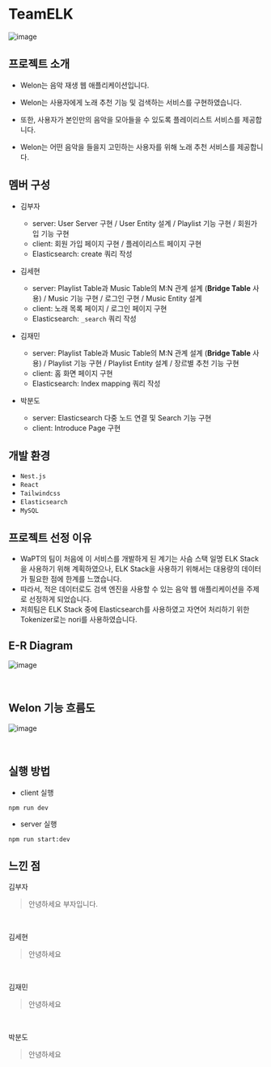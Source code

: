 # TeamELK

![image](https://github.com/encore-full-stack-5/TeamELK/assets/92596263/ae2b983d-11b0-452f-92d6-0c2b33a9840a)


## 프로젝트 소개

- Welon는 음악 재생 웹 애플리케이션입니다.

- Welon는 사용자에게 노래 추천 기능 및 검색하는 서비스를 구현하였습니다.

- 또한, 사용자가 본인만의 음악을 모아들을 수 있도록 플레이리스트 서비스를 제공합니다.

- Welon는 어떤 음악을 들을지 고민하는 사용자를 위해 노래 추천 서비스를 제공합니다.

## 멤버 구성

- 김부자
  - server: User Server 구현 / User Entity 설계 / Playlist 기능 구현 / 회원가입 기능 구현
  - client: 회원 가입 페이지 구현 / 플레이리스트 페이지 구현
  - Elasticsearch: create 쿼리 작성
  
- 김세현
  - server: Playlist Table과 Music Table의 M:N 관계 설계 (**Bridge Table** 사용) / Music 기능 구현 / 로그인 구현 / Music Entity 설계
  - client: 노래 목록 페이지 / 로그인 페이지 구현
  - Elasticsearch: `_search` 쿼리 작성
  
- 김재민
  - server: Playlist Table과 Music Table의 M:N 관계 설계 (**Bridge Table** 사용) / Playlist 기능 구현 / Playlist Entity 설계 / 장르별 추천 기능 구현
  - client: 홈 화면 페이지 구현
  - Elasticsearch: Index mapping 쿼리 작성
 
- 박분도
  - server: Elasticsearch 다중 노드 연결 및 Search 기능 구현
  - client: Introduce Page 구현

## 개발 환경
- `Nest.js`
- `React`
- `Tailwindcss`
- `Elasticsearch`
- `MySQL`

## 프로젝트 선정 이유
- WaPT의 팀이 처음에 이 서비스를 개발하게 된 계기는 사슴 스택 일명 ELK Stack을 사용하기 위해 계획하였으나, ELK Stack을 사용하기 위해서는 대용량의 데이터가 필요한 점에 한계를 느꼈습니다.
- 따라서, 적은 데이터로도 검색 엔진을 사용할 수 있는 음악 웹 애플리케이션을 주제로 선정하게 되었습니다.
- 저희팀은 ELK Stack 중에 Elasticsearch를 사용하였고 자연어 처리하기 위한 Tokenizer로는 nori를 사용하였습니다.

## E-R Diagram
![image](https://github.com/encore-full-stack-5/TeamELK/assets/92596263/2d184308-fe2c-4493-8fc7-b870abaa2a3a)

</br>

## Welon 기능 흐름도
![image](https://github.com/encore-full-stack-5/TeamELK/assets/92596263/5610b54f-8c6f-4aa4-8d7a-7d91179fff8e)

</br>

## 실행 방법
- client 실행
```
npm run dev
```

- server 실행
```
npm run start:dev
```

## 느낀 점

김부자
> 안녕하세요 부자입니다.

</br>

김세현
> 안녕하세요

</br>

김재민
> 안녕하세요

</br>

박분도
> 안녕하세요

